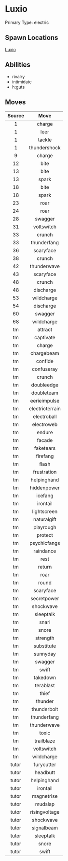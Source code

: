 # Luxio  
Primary Type: electric  
  
## Spawn Locations  
[Luxio](/data/spawn_presets/luxio.md)  
  
## Abilities  
  * rivalry
  * intimidate
  * h:guts
  
  
## Moves  
  
| Source | Move |  
|:---:|:---:|  
| 1 | charge |  
| 1 | leer |  
| 1 | tackle |  
| 1 | thundershock |  
| 9 | charge |  
| 12 | bite |  
| 13 | bite |  
| 13 | spark |  
| 18 | bite |  
| 18 | spark |  
| 23 | roar |  
| 24 | roar |  
| 28 | swagger |  
| 31 | voltswitch |  
| 33 | crunch |  
| 33 | thunderfang |  
| 36 | scaryface |  
| 38 | crunch |  
| 42 | thunderwave |  
| 43 | scaryface |  
| 48 | crunch |  
| 48 | discharge |  
| 53 | wildcharge |  
| 54 | discharge |  
| 60 | swagger |  
| 68 | wildcharge |  
| tm | attract |  
| tm | captivate |  
| tm | charge |  
| tm | chargebeam |  
| tm | confide |  
| tm | confuseray |  
| tm | crunch |  
| tm | doubleedge |  
| tm | doubleteam |  
| tm | eerieimpulse |  
| tm | electricterrain |  
| tm | electroball |  
| tm | electroweb |  
| tm | endure |  
| tm | facade |  
| tm | faketears |  
| tm | firefang |  
| tm | flash |  
| tm | frustration |  
| tm | helpinghand |  
| tm | hiddenpower |  
| tm | icefang |  
| tm | irontail |  
| tm | lightscreen |  
| tm | naturalgift |  
| tm | playrough |  
| tm | protect |  
| tm | psychicfangs |  
| tm | raindance |  
| tm | rest |  
| tm | return |  
| tm | roar |  
| tm | round |  
| tm | scaryface |  
| tm | secretpower |  
| tm | shockwave |  
| tm | sleeptalk |  
| tm | snarl |  
| tm | snore |  
| tm | strength |  
| tm | substitute |  
| tm | sunnyday |  
| tm | swagger |  
| tm | swift |  
| tm | takedown |  
| tm | terablast |  
| tm | thief |  
| tm | thunder |  
| tm | thunderbolt |  
| tm | thunderfang |  
| tm | thunderwave |  
| tm | toxic |  
| tm | trailblaze |  
| tm | voltswitch |  
| tm | wildcharge |  
| tutor | furycutter |  
| tutor | headbutt |  
| tutor | helpinghand |  
| tutor | irontail |  
| tutor | magnetrise |  
| tutor | mudslap |  
| tutor | risingvoltage |  
| tutor | shockwave |  
| tutor | signalbeam |  
| tutor | sleeptalk |  
| tutor | snore |  
| tutor | swift |  
  
